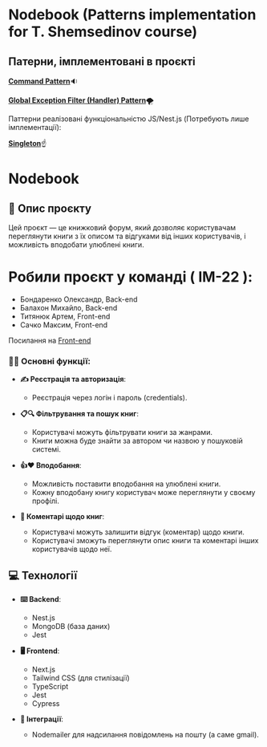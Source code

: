 # Nodebook (Patterns implementation for T. Shemsedinov course)

## Патерни, імплементовані в проєкті

[**Command Pattern**](./docs/command-pattern.md)🔉

[**Global Exception Filter (Handler) Pattern**](./docs/global-exception-filter-pattern.md)🌪️

Паттерни реалізовані функціональністю JS/Nest.js (Потребують лише імплементації):

[**Singleton**](./docs/singleton-pattern.md)☝️

# Nodebook

## 📝 Опис проєкту

Цей проєкт — це книжковий форум, який дозволяє користувачам переглянути книги з їх описом та відгуками від інших користувачів, і можливість вподобати улюблені книги.

# Робили проєкт у команді ( ІМ-22 ):

- Бондаренко Олександр, Back-end
- Балахон Михайло, Back-end
- Титянюк Артем, Front-end
- Сачко Максим, Front-end

Посилання на [Front-end](https://github.com/tytianiuk/nodebook-web)

### 👨‍💻 Основні функції:

- **✍️ Реєстрація та авторизація**:

  - Реєстрація через логін і пароль (credentials).

- **📋🔍 Фільтрування та пошук книг**:

  - Користувачі можуть фільтрувати книги за жанрами.
  - Книги можна буде знайти за автором чи назвою у пошуковій системі.

- **👍❤️ Вподобання**:
  - Можливість поставити вподобання на улюблені книги.
  - Кожну вподобану книгу користувач може переглянути у своєму профілі.
- **💬 Коментарі щодо книг**:
  - Користувачі можуть залишити відгук (коментар) щодо книги.
  - Користувачі зможуть переглянути опис книги та коментарі інших користувачів щодо неї.

## 💻 Технології

- **⌨️ Backend**:

  - Nest.js
  - MongoDB (база даних)
  - Jest

- **🖥 Frontend**:

  - Next.js
  - Tailwind CSS (для стилізації)
  - TypeScript
  - Jest
  - Cypress

- **🤖 Інтеграції**:
  - Nodemailer для надсилання повідомлень на пошту (а саме gmail).
